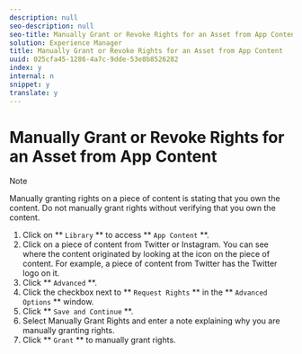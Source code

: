 ```yaml
---
description: null
seo-description: null
seo-title: Manually Grant or Revoke Rights for an Asset from App Content
solution: Experience Manager
title: Manually Grant or Revoke Rights for an Asset from App Content
uuid: 025cfa45-1286-4a7c-9dde-53e8b8526282
index: y
internal: n
snippet: y
translate: y
---
```


# Manually Grant or Revoke Rights for an Asset from App Content


>[!NOTE]
>
>Manually granting rights on a piece of content is stating that you own the content. Do not manually grant rights without verifying that you own the content.


1. Click on ** `Library` ** to access ** `App Content` **.
1. Click on a piece of content from Twitter or Instagram. You can see where the content originated by looking at the icon on the piece of content. For example, a piece of content from Twitter has the Twitter logo on it.
1. Click ** `Advanced` **.
1. Click the checkbox next to ** `Request Rights` ** in the ** `Advanced Options` ** window.
1. Click ** `Save and Continue` **.
1. Select Manually Grant Rights and enter a note explaining why you are manually granting rights.
1. Click ** `Grant` ** to manually grant rights.
